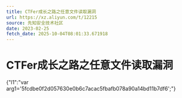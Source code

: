 ```yaml
---
title: CTFer成长之路之任意文件读取漏洞
url: https://xz.aliyun.com/t/12215
source: 先知安全技术社区
date: 2023-02-25
fetch_date: 2025-10-04T08:01:33.671918
---
```


# CTFer成长之路之任意文件读取漏洞

{"l1":"var arg1='5fcdbe0f2d057630e0b6c7acac5fbafb078a90a14bd11b7df6';"}